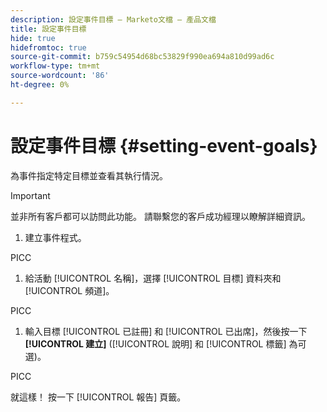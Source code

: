 ```yaml
---
description: 設定事件目標 — Marketo文檔 — 產品文檔
title: 設定事件目標
hide: true
hidefromtoc: true
source-git-commit: b759c54954d68bc53829f990ea694a810d99ad6c
workflow-type: tm+mt
source-wordcount: '86'
ht-degree: 0%

---
```


# 設定事件目標 {#setting-event-goals}

為事件指定特定目標並查看其執行情況。

>[!IMPORTANT]
>並非所有客戶都可以訪問此功能。 請聯繫您的客戶成功經理以瞭解詳細資訊。

1. 建立事件程式。

PICC

1. 給活動 [!UICONTROL 名稱]，選擇 [!UICONTROL 目標] 資料夾和 [!UICONTROL 頻道]。

PICC

1. 輸入目標 [!UICONTROL 已註冊] 和 [!UICONTROL 已出席]，然後按一下 **[!UICONTROL 建立]** ([!UICONTROL 說明] 和 [!UICONTROL 標籤] 為可選)。

PICC

就這樣！ 按一下 [!UICONTROL 報告] 頁籤。
